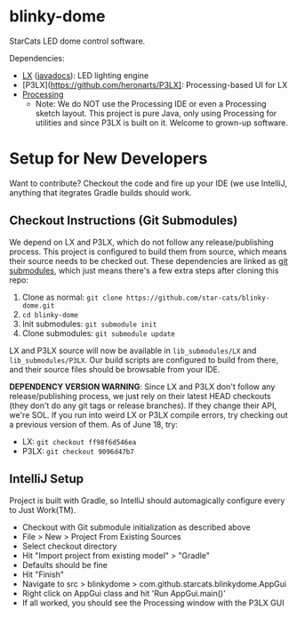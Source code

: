 # blinky-dome

StarCats LED dome control software.

Dependencies:
- [LX](https://github.com/heronarts/LX) ([javadocs](http://heronarts.com/lx/api/index.html)): LED lighting engine
- [P3LX](https://github.com/heronarts/P3LX]: Processing-based UI for LX
- [Processing](https://processing.org/)
  - Note: We do NOT use the Processing IDE or even a Processing sketch layout.  This project is pure Java, only using
    Processing for utilities and since P3LX is built on it.  Welcome to grown-up software.

# Setup for New Developers
Want to contribute?  Checkout the code and fire up your IDE (we use IntelliJ, anything that itegrates Gradle builds
should work.

## Checkout Instructions (Git Submodules)
We depend on LX and P3LX, which do not follow any release/publishing process.  This project is configured to build them
 from source, which means their source needs to be checked out.  These dependencies are linked as
 [git submodules](https://git-scm.com/book/en/v2/Git-Tools-Submodules), which just means there's a few extra steps
 after cloning this repo:

 1. Clone as normal: `git clone https://github.com/star-cats/blinky-dome.git`
 1. `cd blinky-dome`
 1. Init submodules: `git submodule init`
 1. Clone submodules: `git submodule update`

LX and P3LX source will now be available in `lib_submodules/LX` and `lib_submodules/P3LX`.  Our build scripts are
 configured to build from there, and their source files should be browsable from your IDE.

**DEPENDENCY VERSION WARNING**: Since LX and P3LX don't follow any release/publishing process, we just rely on their
latest HEAD checkouts (they don't do any git tags or release branches).  If they change their API, we're SOL.
If you run into weird LX or P3LX compile errors, try checking out a previous version of them.  As of June 18, try:
  - LX: `git checkout ff98f6d546ea`
  - P3LX: `git checkout 9096d47b7`

## IntelliJ Setup
Project is built with Gradle, so IntelliJ should automagically configure every to Just Work(TM).

- Checkout with Git submodule initialization as described above
- File > New > Project From Existing Sources
- Select checkout directory
- Hit "Import project from existing model" > "Gradle"
- Defaults should be fine
- Hit "Finish"
- Navigate to src > blinkydome > com.github.starcats.blinkydome.AppGui
- Right click on AppGui class and hit 'Run AppGui.main()'
- If all worked, you should see the Processing window with the P3LX GUI